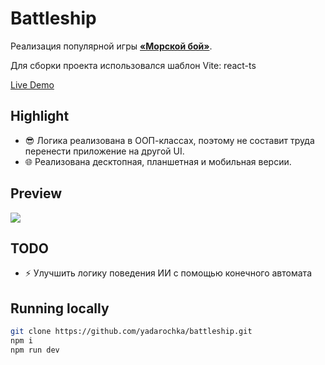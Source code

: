 # Battleship

Реализация популярной игры **<a href="https://ru.wikipedia.org/wiki/Морской_бой_(игра)">«Морской бой»</a>**.

Для сборки проекта использовался шаблон Vite: react-ts

[Live Demo](https://yadarochka-battleship.netlify.app/)

## Highlight

- 😎 Логика реализована в ООП-классах, поэтому не составит труда перенести приложение на другой UI.
- 🌐 Реализована десктопная, планшетная и мобильная версии.

## Preview 

<img src="./.github/readme/preview.gif"/>

## TODO

- ⚡ Улучшить логику поведения ИИ с помощью конечного автомата 

## Running locally

```bash
git clone https://github.com/yadarochka/battleship.git
npm i
npm run dev
```
